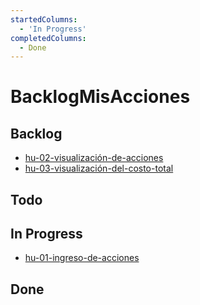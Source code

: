 ```yaml
---
startedColumns:
  - 'In Progress'
completedColumns:
  - Done
---
```


# BacklogMisAcciones

## Backlog

- [hu-02-visualización-de-acciones](tasks/hu-02-visualización-de-acciones.md)
- [hu-03-visualización-del-costo-total](tasks/hu-03-visualización-del-costo-total.md)

## Todo

## In Progress

- [hu-01-ingreso-de-acciones](tasks/hu-01-ingreso-de-acciones.md)

## Done
